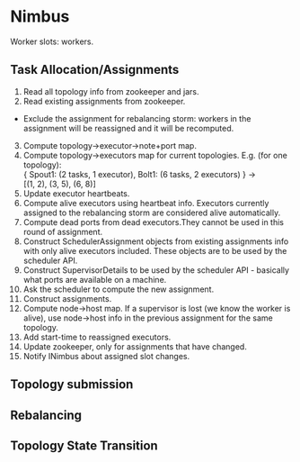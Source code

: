 Nimbus
==
Worker slots: workers.

Task Allocation/Assignments
--
1. Read all topology info from zookeeper and jars.
2. Read existing assignments from zookeeper.
  - Exclude the assignment for rebalancing storm: workers in the assignment will be reassigned and
    it will be recomputed.
3. Compute topology->executor->note+port map.
  1. Compute topology->executors map for current topologies. E.g. (for one topology):  
     { Spout1: (2 tasks, 1 executor), Bolt1: (6 tasks, 2 executors) } ->  
     [(1, 2), (3, 5), (6, 8)]
  2. Update executor heartbeats.
  3. Compute alive executors using heartbeat info. Executors currently assigned to the rebalancing
     storm are considered alive automatically.
  4. Compute dead ports from dead executors.They cannot be used in this round of assignment.
  5. Construct SchedulerAssignment objects from existing assignments info with only alive executors
     included. These objects are to be used by the scheduler API.
  6. Construct SupervisorDetails to be used by the scheduler API - basically what ports are
     available on a machine.
  7. Ask the scheduler to compute the new assignment.
4. Construct assignments.
  1. Compute node->host map. If a supervisor is lost (we know the worker is alive), use node->host
     info in the previous assignment for the same topology.
  2. Add start-time to reassigned executors.
5. Update zookeeper, only for assignments that have changed.
6. Notify INimbus about assigned slot changes.

Topology submission
--

Rebalancing
--

Topology State Transition
--
